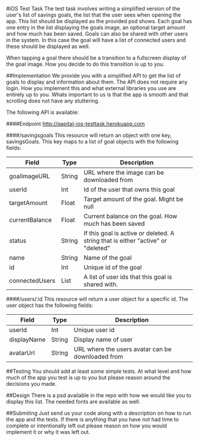 #iOS Test Task
The test task involves writing a simplified version of the user's list of savings goals, the list that the user sees when opening the app. This list should be displayed as the provided psd shows. Each goal has one entry in the list displaying the goals image, an optional target amount and how much has been saved. Goals can also be shared with other users in the system. In this case the goal will have a list of connected users and these should be displayed as well. 

When tapping a goal there should be a transition to a fullscreen display of the goal image. How you decide to do this transition is up to you.

##Implementation
We provide you with a simplified API to get the list of goals to display and information about them. The API does not require any login. How you implement this and what external libraries you use are entirely up to you. Whats important to us is that the app is smooth and that scrolling does not have any stuttering.


The following API is available:

####Endpoint
http://qapital-ios-testtask.herokuapp.com

####/savingsgoals
This resource will return an object with one key, savingsGoals. This key maps to a list of goal objects with the following fields:

| Field          | Type	     | Description |
| -------------- | --------- | ----------- |
| goalImageURL   | String    | URL where the image can be downloaded from |
| userId         | Int       | Id of the user that owns this goal |
| targetAmount   | Float     | Target amount of the goal. Might be null |
| currentBalance | Float     | Current balance on the goal. How much has been saved |
| status         | String    | If this goal is active or deleted. A string that is either "active" or "deleted" |
| name           | String    | Name of the goal |
| id             | Int       | Unique id of the goal |
| connectedUsers | List<Int> | A list of user ids that this goal is shared with. |

####/users/:id
This resource will return a user object for a specific id. The user object has the following fields:

| Field          | Type   | Description |
| -------------- | ------ | ----------- |
| userId         | Int    | Unique user id |
| displayName    | String | Display name of user |
| avatarUrl      | String | URL where the users avatar can be downloaded from |

##Testing
You should add at least some simple tests. At what level and how much of the app you test is up to you but please reason around the decisions you made.

##Design
There is a psd available in the repo with how we would like you to display this list. The needed fonts are available as well.

##Submiting
Just send us your code along with a description on how to run the app and the tests. If there is anything that you have not had time to complete or intentionally left out please reason on how you would implement it or why it was left out.
